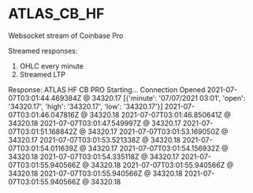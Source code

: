 # ATLAS_CB_HF
Websocket stream of Coinbase Pro

Streamed responses:
1. OHLC every minute
2. Streamed LTP

Response:
ATLAS HF CB PRO Starting...
Connection Opened
2021-07-07T03:01:44.469384Z @ 34320.17
[{'minute': '07/07/2021 03:01', 'open': '34320.17', 'high': '34320.17', 'low': '34320.17'}]
2021-07-07T03:01:46.047816Z @ 34320.18
2021-07-07T03:01:46.850641Z @ 34320.18
2021-07-07T03:01:47.549997Z @ 34320.17
2021-07-07T03:01:51.168842Z @ 34320.17
2021-07-07T03:01:53.169050Z @ 34320.17
2021-07-07T03:01:53.521338Z @ 34320.18
2021-07-07T03:01:54.011639Z @ 34320.17
2021-07-07T03:01:54.156932Z @ 34320.18
2021-07-07T03:01:54.335118Z @ 34320.17
2021-07-07T03:01:55.940566Z @ 34320.18
2021-07-07T03:01:55.940566Z @ 34320.18
2021-07-07T03:01:55.940566Z @ 34320.18
2021-07-07T03:01:55.940566Z @ 34320.18
